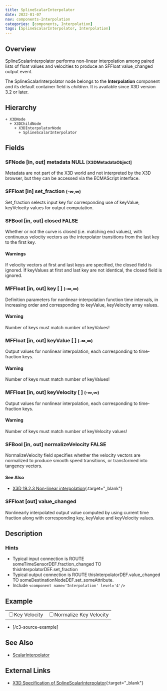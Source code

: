 ```yaml
---
title: SplineScalarInterpolator
date: 2022-01-07
nav: components-Interpolation
categories: [components, Interpolation]
tags: [SplineScalarInterpolator, Interpolation]
---
```

<style>
.post h3 {
  word-spacing: 0.2em;
}
</style>

## Overview

SplineScalarInterpolator performs non-linear interpolation among paired lists of float values and velocities to produce an SFFloat value_changed output event.

The SplineScalarInterpolator node belongs to the **Interpolation** component and its default container field is *children.* It is available since X3D version 3.2 or later.

## Hierarchy

```
+ X3DNode
  + X3DChildNode
    + X3DInterpolatorNode
      + SplineScalarInterpolator
```

## Fields

### SFNode [in, out] **metadata** NULL <small>[X3DMetadataObject]</small>

Metadata are not part of the X3D world and not interpreted by the X3D browser, but they can be accessed via the ECMAScript interface.

### SFFloat [in] **set_fraction** <small>(-∞,∞)</small>

Set_fraction selects input key for corresponding use of keyValue, keyVelocity values for output computation.

### SFBool [in, out] **closed** FALSE

Whether or not the curve is closed (i.e. matching end values), with continuous velocity vectors as the interpolator transitions from the last key to the first key.

#### Warnings

If velocity vectors at first and last keys are specified, the closed field is ignored. If keyValues at first and last key are not identical, the closed field is ignored.

### MFFloat [in, out] **key** [ ] <small>(-∞,∞)</small>

Definition parameters for nonlinear-interpolation function time intervals, in increasing order and corresponding to keyValue, keyVelocity array values.

#### Warning

Number of keys must match number of keyValues!

### MFFloat [in, out] **keyValue** [ ] <small>(-∞,∞)</small>

Output values for nonlinear interpolation, each corresponding to time-fraction keys.

#### Warning

Number of keys must match number of keyValues!

### MFFloat [in, out] **keyVelocity** [ ] <small>(-∞,∞)</small>

Output values for nonlinear interpolation, each corresponding to time-fraction keys.

#### Warning

Number of keys must match number of keyVelocity values!

### SFBool [in, out] **normalizeVelocity** FALSE

NormalizeVelocity field specifies whether the velocity vectors are normalized to produce smooth speed transitions, or transformed into tangency vectors.

#### See Also

- [X3D 19.2.3 Non-linear interpolation](https://www.web3d.org/files/specifications/19775-1/V3.3/Part01/components/interpolators.html#NonlinearInterpolation){:target="_blank"}

### SFFloat [out] **value_changed**

Nonlinearly interpolated output value computed by using current time fraction along with corresponding key, keyValue and keyVelocity values.

## Description

### Hints

- Typical input connection is ROUTE someTimeSensorDEF.fraction_changed TO thisInterpolatorDEF.set_fraction
- Typical output connection is ROUTE thisInterpolatorDEF.value_changed TO someDestinationNodeDEF.set_someAttribute.
- Include `<component name='Interpolation' level='4'/>`

## Example

<x3d-canvas src="https://create3000.github.io/media/examples/Interpolation/SplineScalarInterpolator/SplineScalarInterpolator.x3d"></x3d-canvas>

<table class="x3d-widgets"><tbody><tr><td><input id="key-velocity" type="checkbox" value="true"></input><label for="key-velocity">Key Velocity</label></td><td><input id="normalize-velocity" type="checkbox" value="true"></input><label for="normalize-velocity">Normalize Key Velocity
</label></td></tr></tbody></table>

- [/c3-source-example]

## See Also

- [ScalarInterpolator](/x_ite/components/interpolation/scalarinterpolator)

## External Links

- [X3D Specification of SplineScalarInterpolator](https://www.web3d.org/documents/specifications/19775-1/V4.0/Part01/components/interpolators.html#SplineScalarInterpolator){:target="_blank"}
